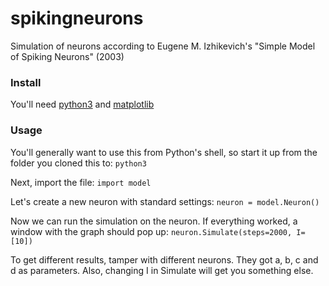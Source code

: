 # spikingneurons
Simulation of neurons according to Eugene M. Izhikevich's "Simple Model of Spiking Neurons" (2003)

### Install
You'll need [python3](https://www.python.org/download/releases/3.0/) and [matplotlib](https://matplotlib.org/users/installing.html)

### Usage
You'll generally want to use this from Python's shell, so start it up from the folder you cloned this to:
```python3```

Next, import the file:
```import model```

Let's create a new neuron with standard settings:
```neuron = model.Neuron()```

Now we can run the simulation on the neuron. If everything worked, a window with the graph should pop up:
```neuron.Simulate(steps=2000, I=[10])```

To get different results, tamper with different neurons. They got a, b, c and d as parameters. Also, changing I in Simulate will get you something else.
